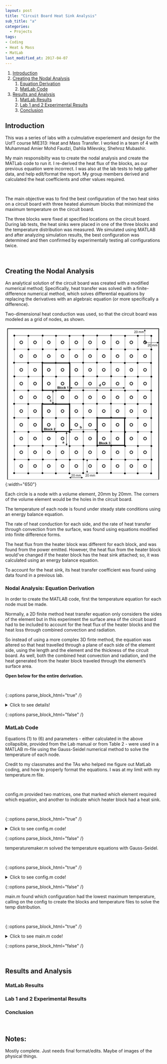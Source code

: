 ```yaml
---
layout: post
title: "Circuit Board Heat Sink Analysis"
sub_title: "a"
categories:
  - Projects
tags:
- Coding
- Heat & Mass
- MatLab
last_modified_at: 2017-04-07 
---
```


1. [Introduction](#1)
2. [Creating the Nodal Analysis](#2)
    1. [Equation Derivation](#2a)
    2. [MatLab Code](#2b)
3. [Results and Analysis](#3)
    1. [MatLab Results](#3a)
    2. [Lab 1 and 2 Experimental Results](#3b)
    3. [Conclusion](#3c)
    
## Introduction <a name="1"></a>

This was a series of labs with a culmulative experiement and design for the UofT course MIE313: Heat and Mass Transfer. I worked in a team of 4 with Muhammad Amier Mohd Faudzi, Dahlia Milevsky, Shehroz Mubashir.

My main responsibilty was to create the nodal analysis and create the MATLab code to run it. I re-derived the heat flux of the blocks, as our previous equation were incorrect. I was also at the lab tests to help gather data, and help edit/format the report. My group members derived and calculated the heat coefficients and other values required.

<p>&nbsp;</p> 

The main objective was to find the best configuration of the two heat sinks on a circuit board with three heated aluminum blocks that minimized the maximum temperature on the circuit board. 

The three blocks were fixed at specified locations on the circuit board. During lab tests, the heat sinks were placed in one of the three blocks and the temperature distribution was measured. We simulated using MATLAB and after analyzing simulation results, the best configuration was determined and then confirmed by experimentally testing all configurations twice.  

<p>&nbsp;</p> 

## Creating the Nodal Analysis <a name="2"></a>

An analytical solution of the circuit board was created with a modified numerical method; Specifically, heat transfer was solved with a finite-difference numerical method, which solves differential equations by replacing the derivatives with an algebraic equation (or more specifically a difference). 

Two-dimensional heat conduction was used, so that the circuit board was modeled as a grid of nodes, as shown.

![img](/images/projects/heatsink/grid.PNG "Schematic of the Circuit Board"){:width="650"}

Each circle is a node with a volume element, 20mm by 20mm. The corners of the volume element would be the holes in the circuit board. 

The temperature of each node is found under steady state conditions using an energy balance equation. 

The rate of heat conduction for each side, and the rate of heat transfer through convection from the surface, was found using equations modified into finite difference forms. 

The heat flux from the heater block was different for each block, and was found from the power emitted.  However, the heat flux from the heater block would've changed if the heater block has the heat sink attached; so, it was calculated using an energy balance equation. 

To account for the heat sink, its heat transfer coefficient was found using data found in a previous lab.

### Nodal Analysis: Equation Derivation <a name="2a"></a>

In order to create the MATLAB code, first the temperature equation for each node must be made. 

Normally, a 2D finite method heat transfer equation only considers the sides of the element but in this experiment the surface area of the circuit board had to be included to account for the heat flux of the heater blocks and the heat loss through combined convection and radiation. 

So instead of using a more complex 3D finte method, the equation was altered so that heat travelled through a plane of each side of the element side, using the length and the element and the thickness of the circuit board. As well, both the combined heat convection and radiation, and the heat generated from the heater block traveled through the element’s surface area. 

**Open below for the entire derivation.**

<p>&nbsp;</p> 

{::options parse_block_html="true" /} 

<details>
  
  <summary markdown="span">Click to see details!</summary>
  
  Let t be the thickness of the circuit board:
  
  ![img](/images/projects/heatsink/eq1.PNG " "){:width="650"}
  
  If there is no heat generation, then egen is simply 0. If there is no convection, the equation is as follows:
  
  ![img](/images/projects/heatsink/eq2.PNG " "){:width="650"}
  
  For the node where 1/2 of its surface area is covered by the heater block and the other 1/2 experiences convection, the temperature formula is:
  
  ![img](/images/projects/heatsink/eq3.PNG " "){:width="650"}
  
  For the node where a quarter of its surface area is covered by the heater block and 3/4 of its surface experiences convection:
  
  ![img](/images/projects/heatsink/eq4.PNG " "){:width="650"}
  
  There are three heater blocks and each has its own heat flux, which was calculated with another energy balance equation. 
  
  First, the thermal resistance of the heat sink is recalculated using previous lab test results and given information.
  
  ![img](/images/projects/heatsink/eq5-1.PNG " "){:width="450"}
  
  ![img](/images/projects/heatsink/eq5-4.PNG " "){:width="450"}
  
  Second, the area of the hint sink was found using the dimensions provided in the data sheet [2].
  
  ![img](/images/projects/heatsink/eq6.PNG " "){:width="650"}
  
  Third, the heat transfer coefficient of the heat sink is calculated
  
  ![img](/images/projects/heatsink/eq7-1.PNG " "){:width="350"}
  
  ![img](/images/projects/heatsink/eq7-2.PNG " "){:width="450"}
  
  ![img](/images/projects/heatsink/eq7-3.PNG " "){:width="450"}
  
  Finally, the heat flux of the heater block with a heat sink is derived from an energy balance equation, where the top is to the face attached to the heat sink, the heat flux goes through the bottom to the circuit board, and Ėgen is the power emitted from the heater block.
  
  ![img](/images/projects/heatsink/eq8.PNG " "){:width="650"}
  
  If the heater block does not have the heat sink attached, then hconv is replaced with hblock:
  
  ![img](/images/projects/heatsink/eq9.PNG " "){:width="650"}
  
</details>

{::options parse_block_html="false" /}
  
### MatLab Code <a name="2b"></a>

Equations (1) to (6) and parameters - either calculated in the above collapsible, provided from the Lab manual or from Table 2 - were used in a MATLAB m-file using the Gauss-Seidel numerical method to solve the temperature of each node. 

Credit to my classmates and the TAs who helped me figure out MatLab coding, and how to properly format the equations. I was at my limit with my temperature.m file.

<p>&nbsp;</p>

config.m provided two matrices, one that marked which element required which equation, and another to indicate which heater block had a heat sink.

<p>&nbsp;</p> 

{::options parse_block_html="true" /} 

<details>
  
  <summary markdown="span">Click to see config.m code!</summary>
  
  ```
    function [circuitboard, heatsinks] = config(n)
    %n is the given input from 1-3, output the corresponding matrix

    circuitboard = zeros(11,11);
    %0 convection 1 quater 2 half 3 full 4 quarter 5 half 6 full 7 quater 8 half 9 full 

    %full egen
    %first block            second block          third block
    circuitboard( 4,6)=3; circuitboard (7,5)=6; circuitboard (8,8)=9;

    %half egen
    %first block            second block          third block
    circuitboard (3,6)=2; circuitboard (6,5)=5; circuitboard (7,8)=8;
    circuitboard (5,6)=2; circuitboard (8,5)=5; circuitboard (9,8)=8;
    circuitboard (4,5)=2; circuitboard (7,4)=5; circuitboard (8,7)=8;
    circuitboard (4,7)=2; circuitboard (7,6)=5; circuitboard (8,9)=8;

    %quater egen
    %first block            second block          third block
    circuitboard (3,5)=1; circuitboard (6,4)=4; circuitboard (7,7)=7; 
    circuitboard (3,7)=1; circuitboard (6,6)=4; circuitboard (7,9)=7;
    circuitboard (5,5)=1; circuitboard (8,4)=4; circuitboard (9,7)=7;
    circuitboard (5,7)=1; circuitboard (8,6)=4; circuitboard (9,9)=7;

    %output of the heat position
    heatsinks=zeros(1,3); 

    %1 = heater block 1 and 2
    if n == 1
        heatsinks(1,1)=1;
        heatsinks(1,2)=1;

    %2 = heater block 1 and 3
    elseif n == 2
         heatsinks(1,1)=1;
         heatsinks(1,3)=1;

    %3 = heater block 2 and 3
    elseif n == 3
         heatsinks(1,2)=1;
         heatsinks(1,3)=1;
    End
  ```
  
</details>

{::options parse_block_html="false" /}

temperaturemaker.m solved the temperature equations with Gauss-Seidel.

<p>&nbsp;</p> 

{::options parse_block_html="true" /} 

<details>
  
  <summary markdown="span">Click to see config.m code!</summary>
  
  ```
    function [tn] = temperaturemaker(flag, sink)
    % DESIGN LAB heat transfer finite method analysis of a circuit board

    %flag - 11x11 matrix inidicating what type of node
    %sink - indicates which heater has a heat sink

    max_iter = 200; %maximum # of iterations for the Gauss-Seidel
    stop = 1; % if the difference summation is less, exit

    row = 11; %
    col = 11; % row and col of the triangle only, using symmetry
    to = zeros(row,col); %the previous iteration

    k = 8.72; % k of the board
    h_normal = 10; % combined convection and radiation h of the board
    A = 0.02*0.02 - pi*0.004*0.004; % surface area of the element
    t = 0.00157; %thickness of the circuit board
    tamb = 22; %temperature of the air in celcius

    den = 4*k*t + h_normal*A; % denominator of the equations
    den50 = 4*k*t + 0.5*h_normal*A; % 50% conv, 50% egen
    den25 = 4*k*t + 0.75*h_normal*A; % 75% conv, 25% egen

    %%% Egens = V^2/@RArea of heater block
    V2 = (24.5*24.5);
    R = [81.4 77.7 78.7];  % heater block's resistances

    A_face = 0.0016; % heater block's surface area of the top and bottom
    A_side = 0.01*0.04*4; % heater block's surface area of all 4 sides

    h_heatsink = 33.064594; %convection coef of the heat sink
    T_heatsink = (87.2+89.9)/2; % avg surface temp of the heater block to the heat sink
    egen = zeros(1,3); % the egen of the heater block, index corrospond to heat block #

    % calculate the egens based on # and if they have a heat sink
    for i=1:3
        if sink(i) == 1 %it has the heat sink attached
            egen(i) = V2/(R(i)*A_face) - (T_heatsink - tamb)*(h_heatsink + h_normal*(A_side/A_face) )  ; 

        else %it does NOT have the heat sink 
            egen(i) = V2/(R(i)*A_face) - h_normal*(T_heatsink - tamb)*(1+(A_side/A_face) );
        end
    end
    %%% END Egens

    %%% INITILIZE - set temperature boundary conditions
    %top row temperatures
    to(1,1) = 26.8; to(1,2) = 29; to(1,3) = 27.7; 
    to(1,4) = 27.5; to(1,5) = 27.7; to(1,6) = 26.2;
    to(1,7) = 28.2; to(1,8) = 29.6; to(1,9) = 29.7; to(1,10) = 29.4; 
    % right column tempertatures
    to(1,11) = 28.8; to(2,11) = 28.3;  to(3,11) = 28;
    to(4,11) = 28.4; to(5,11) = 29.4; to(6,11) = 30.6;
    to(7,11) = 31.5; to(8,11) = 33.3; to(9,11) = 34.8;  to(10,11) = 35;
    % bottom row tempertatures
    to(11,2) = 30.9; to(11,3) = 31.5; to(11,4) = 32.4;
    to(11,5) = 32.6; to(11,6) = 32.3; to(11,7) = 32.3;
    to(11,8) = 32.8; to(11,9) = 32.8; to(11,10) = 33.4; to(11,11) = 34.5;
    %left column temperatures
    to(2,1) = 26.8; to(3,1) = 26.1; to(4,1) = 25.9; 
    to(5,1) = 26.1; to(6,1) = 27.9; to(7,1) = 27.7;
    to(8,1) = 27.4; to(9,1) = 27.1; to(10,1) = 27.4; to(11,1) = 28.4;
    %%% END INITILIZE - set temperature boundary conditions

    tn = to; % create the matrix that will store the current iteration

    %%% FINITE DIFFERENCE METHOD SOLUTION WITH GAUSS SEIDEL
    iter = 1; % counts the # of iterations

    %egen = new_egen-egen
    while iter < max_iter %keeps iterating until max

        for i=2:(row-1) % skip the boundary border nodes
            for j=2:(col-1) 

                if flag(i,j) == 0 %no egen, w/ convection
                    tn(i,j) = (1/den)*( (k*t)*(to(i,j-1)+to(i+1,j)+to(i,j+1)+to(i-1,j)) + (h_normal*A)*tamb ) ;  
                % heater block 1
                elseif flag(i,j) == 3 % all egen 
                    tn(i,j) = 0.25*( (to(i,j-1)+to(i+1,j)+to(i,j+1)+to(i-1,j)) + egen(1)*(A/k*t) );
                elseif flag(i,j) == 1 %25% egen, 75% convection
                    tn(i,j) = (1/den25)*((k*t)*(to(i,j-1)+to(i+1,j)+to(i,j+1)+to(i-1,j))+ egen(1)*(A*0.25) + (h_normal*A*0.75)*tamb );
                elseif flag(i,j) == 2 %half egen, half convection,
                    tn(i,j) = (1/den50)*((k*t)*(to(i,j-1)+to(i+1,j)+to(i,j+1)+to(i-1,j))+ egen(1)*(A*0.5) + (h_normal*A*0.5)*tamb ); 
               % heater block 2
                elseif flag(i,j) == 6 % all egen 
                    tn(i,j) = 0.25*( (to(i,j-1)+to(i+1,j)+to(i,j+1)+to(i-1,j)) + egen(2)*(A/k*t) );
                elseif flag(i,j) == 4 %25% egen, 75% convection
                    tn(i,j) = (1/den25)*((k*t)*(to(i,j-1)+to(i+1,j)+to(i,j+1)+to(i-1,j))+ egen(2)*(A*0.25) + (h_normal*A*0.75)*tamb );
                elseif flag(i,j) == 5 %half egen, half convection,
                    tn(i,j) = (1/den50)*( (k*t)*(to(i,j-1)+to(i+1,j)+to(i,j+1)+to(i-1,j)) + egen(2)*(A*0.5) + (h_normal*A*0.5)*tamb ); 
                % heater block 3
                elseif flag(i,j) == 9 % all egen 
                    tn(i,j) = 0.25*( (to(i,j-1)+to(i+1,j)+to(i,j+1)+to(i-1,j)) + egen(3)*(A/k*t) );
                elseif flag(i,j) == 7 %25% egen, 75% convection
                    tn(i,j) = (1/den25)*((k*t)*(to(i,j-1)+to(i+1,j)+to(i,j+1)+to(i-1,j))+ egen(3)*(A*0.25) + (h_normal*A*0.75)*tamb );
                elseif flag(i,j) == 8 %half egen, half convection,
                    tn(i,j) = (1/den50)*( (k*t)*(to(i,j-1)+to(i+1,j)+to(i,j+1)+to(i-1,j)) + egen(3)*(A*0.5) + (h_normal*A*0.5)*tamb ); 

                end % end ifs
            end % end col for
        end% end row for

        difsum = sum(sum(abs(to-tn))); % Calculate the difference summation
        if difsum < stop %check stop condition
            max_iter = iter;
            break;
        end    

        to=tn; %update the matrix storing previous iteration
        iter = iter+1; %increase the counter

    end % End of the while loop/Gauss-Seidel iteration  
  ```
  
</details>

{::options parse_block_html="false" /} 


main.m found which configuration had the lowest maximum temperature, calling on the config to create the blocks and temperature files to solve the temp distribution.

<p>&nbsp;</p> 

{::options parse_block_html="true" /} 

<details>
  
  <summary markdown="span">Click to see main.m code!</summary>
  
  ```      
    %main function: Finds the config which has the lowest max temp    
    %calling configuration function for the configurations of the blocks
    [circuitboard,heatsinks] =config(1); % heater block 1 and 2

    %send the matrix to the temperature function to get the temperature
    %distribution 
    temp1 =temperaturemaker(circuitboard,heatsinks);

    %find max temp in the matrix
    [row,column]=size(circuitboard);
    max = 200;
    store = 0;
    max_temp1=0;
    max_temp2=0;
    max_temp3=0;
    index = [0,1,2]; %[row, col]

    for i=1:row;
        for j=1:column;
            if temp(i,j)>max_temp1
                max_temp1 =temp(i,j);
                index = [1,i,j];
            end 
        end
    end

    if max>max_temp1
        best_configuration=temp1;
        max = max_temp1;
        store = index;
    end

    %call configuration for second location and repeat
    [matrix2a,matrix2b] =config(2); % heater block 1 and 3
    temp2 =temperaturemaker(matrix2a,matrix2b);
    for i=1:row;
        for j=1:column;
            if temp2(i,j)>max_temp2
                max_temp2=temp2(i,j);
                index = [2,i,j];
            end 
        end
    end

    if max>max_temp2
        best_configuration=temp2;
        max = max_temp2;
        store = index;
    end

    %call configuration for third location
    [matrix3a, matrix3b] =config(3); % heater block 2 and 3
    temp3 =temperaturemaker(matrix3a,matrix3b); 
    for i=1:row;
        for j=1:column;
            if temp3(i,j)>max_temp3
                max_temp3=temp3(i,j);
                index = [3,i,j];
            end 
        end
    end

    if max>max_temp3
        best_configuration=temp3;
        max = max_temp3;
        store = index;
    end
  ```
  
</details>

{::options parse_block_html="false" /}  

<p>&nbsp;</p> 

## Results and Analysis <a name="3"></a>

### MatLab Results <a name="3a"></a>

### Lab 1 and 2 Experimental Results <a name="3b"></a>

### Conclusion <a name="3c"></a>

<p>&nbsp;</p> 

## Notes:

Mostly complete. Just needs final format/edits. Maybe of images of the physical things.
 





[comment]: # (https://docs.google.com/document/d/1WYGmAGt1VZNHGmRYA57Emfcqvs4PWSoMp3TGt2KdwMU/edit)

